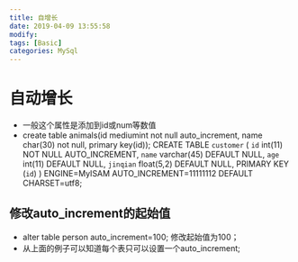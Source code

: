 ```yaml
---
title: 自增长
date: 2019-04-09 13:55:58	
modify:
tags: [Basic]
categories: MySql
---
```


# 自动增长

- 一般这个属性是添加到id或num等数值
- create table animals(id mediumint not null auto_increment, name char(30) not null, primary key(id));
CREATE TABLE `customer` (
  `id` int(11) NOT NULL AUTO_INCREMENT,
  `name` varchar(45) DEFAULT NULL,
  `age` int(11) DEFAULT NULL,
  `jinqian` float(5,2) DEFAULT NULL,
  PRIMARY KEY (`id`)
) ENGINE=MyISAM AUTO_INCREMENT=11111112 DEFAULT CHARSET=utf8;
## 修改auto_increment的起始值
- alter table person auto_increment=100; 修改起始值为100；
- 从上面的例子可以知道每个表只可以设置一个auto_increment;

